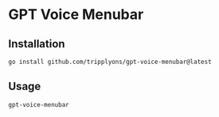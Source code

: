 # GPT Voice Menubar

## Installation

```bash
go install github.com/tripplyons/gpt-voice-menubar@latest
```

## Usage

```bash
gpt-voice-menubar
```

